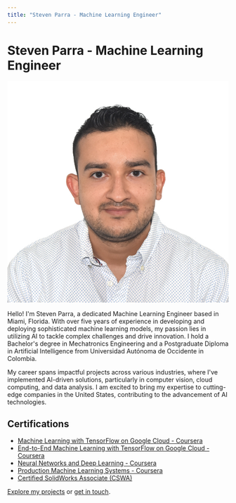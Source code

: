 ```yaml
---
title: "Steven Parra - Machine Learning Engineer"
---
```


# Steven Parra - Machine Learning Engineer

![Profile Picture](assets/images/profile_picture.jpg)

Hello! I'm Steven Parra, a dedicated Machine Learning Engineer based in Miami, Florida. With over five years of experience in developing and deploying sophisticated machine learning models, my passion lies in utilizing AI to tackle complex challenges and drive innovation. I hold a Bachelor's degree in Mechatronics Engineering and a Postgraduate Diploma in Artificial Intelligence from Universidad Autónoma de Occidente in Colombia.

My career spans impactful projects across various industries, where I've implemented AI-driven solutions, particularly in computer vision, cloud computing, and data analysis. I am excited to bring my expertise to cutting-edge companies in the United States, contributing to the advancement of AI technologies.

## Certifications

- [Machine Learning with TensorFlow on Google Cloud - Coursera](https://www.coursera.org/account/accomplishments/specialization/KB423P3MAB9V)
- [End-to-End Machine Learning with TensorFlow on Google Cloud - Coursera](https://www.coursera.org/account/accomplishments/verify/38MWSZP2ZJ28)
- [Neural Networks and Deep Learning - Coursera](https://www.coursera.org/account/accomplishments/verify/42DPQB4G2JZD)
- [Production Machine Learning Systems - Coursera](https://www.coursera.org/account/accomplishments/verify/A7XQW5PSHQNL)
- [Certified SolidWorks Associate (CSWA)](https://cv.virtualtester.com/qr/?b=SLDWRKS&i=C-JVG32ZLFZU)

[Explore my projects](projects.md) or [get in touch](contact.md).

